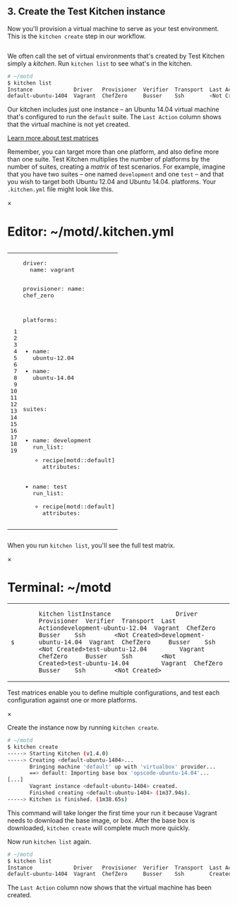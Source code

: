 ## 3. Create the Test Kitchen instance

Now you'll provision a virtual machine to serve as your test environment. This is the `kitchen create` step in our workflow.

<img src="/assets/images/misc/local_dev_workflow1.png" style="box-shadow: none;" alt=""/>

We often call the set of virtual environments that's created by Test Kitchen simply a _kitchen_. Run `kitchen list` to see what's in the kitchen.

```bash
# ~/motd
$ kitchen list
Instance             Driver   Provisioner  Verifier  Transport  Last Action
default-ubuntu-1404  Vagrant  ChefZero     Busser    Ssh        <Not Created>
```

Our kitchen includes just one instance &ndash; an Ubuntu 14.04 virtual machine that's configured to run the `default` suite. The `Last Action` column shows that the virtual machine is not yet created.

<a class="help-button radius" href="#" data-reveal-id="test-matrix-modal">Learn more about test matrices</a>

<div id="test-matrix-modal" class="reveal-modal" data-reveal aria-labelledby="modalTitle" aria-hidden="true" role="dialog">
<p>Remember, you can target more than one platform, and also define more than one suite. Test Kitchen multiplies the number of platforms by the number of suites, creating a <em>matrix</em> of test scenarios. For example, imagine that you have two suites &ndash; one named <code>development</code> and one <code>test</code> &ndash; and that you wish to target both Ubuntu 12.04 and Ubuntu 14.04. platforms. Your <code class="file-path">.kitchen.yml</code> file might look like this.</p>
<div class="window ">
              <nav class="control-window">
                <div class="close">&times;</div>
                <div class="minimize"></div>
                <div class="deactivate"></div>
              </nav>
              <h1 class="titleInside">Editor: ~/motd/.kitchen.yml
</h1>
              <div class="container"><div class="editor"><div class='highlight conf'><pre><table style="border-spacing: 0"><tbody><tr><td class="gutter gl" style="text-align: right"><pre class="lineno">1
2
3
4
5
6
7
8
9
10
11
12
13
14
15
16
17
18
19</pre></td><td class="code"><pre><span class="n">driver</span>:
  <span class="n">name</span>: <span class="n">vagrant</span>

<span class="n">provisioner</span>:
  <span class="n">name</span>: <span class="n">chef_zero</span>

<span class="n">platforms</span>:
  - <span class="n">name</span>: <span class="n">ubuntu</span>-<span class="m">12</span>.<span class="m">04</span>
  - <span class="n">name</span>: <span class="n">ubuntu</span>-<span class="m">14</span>.<span class="m">04</span>

<span class="n">suites</span>:
  - <span class="n">name</span>: <span class="n">development</span>
    <span class="n">run_list</span>:
      - <span class="n">recipe</span>[<span class="n">motd</span>::<span class="n">default</span>]
    <span class="n">attributes</span>:
  - <span class="n">name</span>: <span class="n">test</span>
    <span class="n">run_list</span>:
      - <span class="n">recipe</span>[<span class="n">motd</span>::<span class="n">default</span>]
    <span class="n">attributes</span>:<span class="w">
</span></pre></td></tr></tbody></table></pre></div></div></div></div>
<p>When you run <code>kitchen list</code>, you&#39;ll see the full test matrix.</p>
<div class="window ">
            <nav class="control-window">
              <div class="close">&times;</div>
              <div class="minimize"></div>
              <div class="deactivate"></div>
            </nav>
            <h1 class="titleInside">Terminal: ~/motd</h1>
            <div class="container"><div class="terminal"><table><tr><td class='gutter'><pre class='line-numbers'><span class='line-number'>$</span><span class='line-number'>&nbsp;</span><span class='line-number'>&nbsp;</span><span class='line-number'>&nbsp;</span><span class='line-number'>&nbsp;</span><span class='line-number'>&nbsp;</span></pre></td><td class='code'><pre><code><span class='line command'>kitchen list</span><span class='line output'>Instance                  Driver   Provisioner  Verifier  Transport  Last Action</span><span class='line output'>development-ubuntu-12.04  Vagrant  ChefZero     Busser    Ssh        &lt;Not Created&gt;</span><span class='line output'>development-ubuntu-14.04  Vagrant  ChefZero     Busser    Ssh        &lt;Not Created&gt;</span><span class='line output'>test-ubuntu-12.04         Vagrant  ChefZero     Busser    Ssh        &lt;Not Created&gt;</span><span class='line output'>test-ubuntu-14.04         Vagrant  ChefZero     Busser    Ssh        &lt;Not Created&gt;</span></code></pre></td></tr></table></div></div>
          </div>
<p>Test matrices enable you to define multiple configurations, and test each configuration against one or more platforms.</p>
  <a class="close-reveal-modal" aria-label="Close">&#215;</a>
</div>

Create the instance now by running `kitchen create`.

```bash
# ~/motd
$ kitchen create
-----> Starting Kitchen (v1.4.0)
-----> Creating <default-ubuntu-1404>...
       Bringing machine 'default' up with 'virtualbox' provider...
       ==> default: Importing base box 'opscode-ubuntu-14.04'...
[...]
       Vagrant instance <default-ubuntu-1404> created.
       Finished creating <default-ubuntu-1404> (1m37.94s).
-----> Kitchen is finished. (1m38.65s)
```

This command will take longer the first time your run it because Vagrant needs to download the base image, or box. After the base box is downloaded, `kitchen create` will complete much more quickly.

Now run `kitchen list` again.

```bash
# ~/motd
$ kitchen list
Instance             Driver   Provisioner  Verifier  Transport  Last Action
default-ubuntu-1404  Vagrant  ChefZero     Busser    Ssh        Created
```

The `Last Action` column now shows that the virtual machine has been created.
